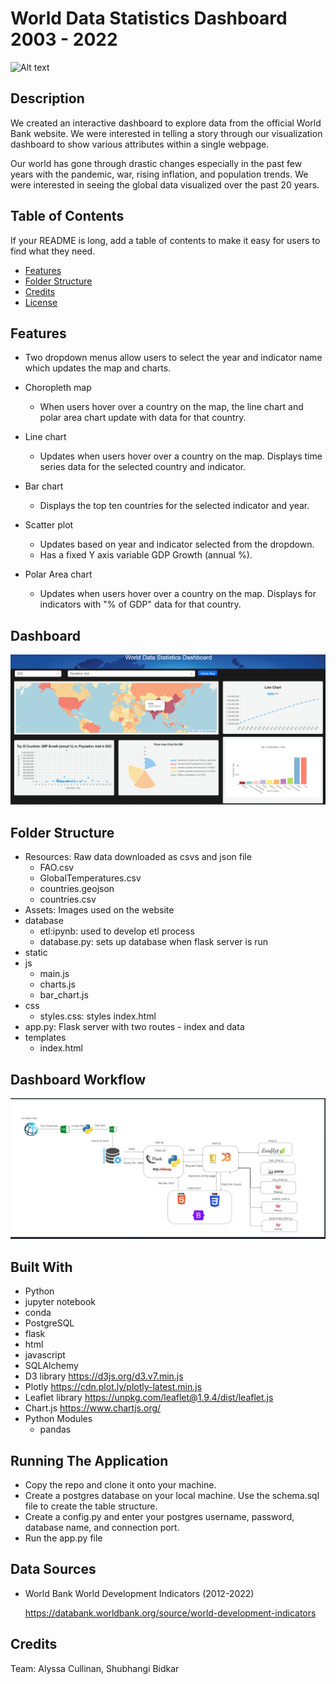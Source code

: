 # World Data Statistics Dashboard 2003 - 2022
![Alt text](<World Data Statistics.png>)
## Description
We created an interactive dashboard to explore data from the official World Bank website. We were interested in telling a story through our visualization dashboard to show various attributes within a single webpage.


Our world has gone through drastic changes especially in the past few years with the pandemic, war, rising inflation, and population trends. We were interested in seeing the global data visualized over the past 20 years.


## Table of Contents 

If your README is long, add a table of contents to make it easy for users to find what they need.

- [Features](#Features)
- [Folder Structure](#Folder)
- [Credits](#credits)
- [License](#license)


## Features
 * Two dropdown menus allow users to select the year and indicator name which updates the map and charts.
 
* Choropleth map
    * When users hover over a country on the map, the line chart and polar area chart update with data for that country.
* Line chart 
    * Updates when users hover over a country on the map. Displays time series data for the  selected country and indicator.
* Bar chart
    * Displays the top ten countries for the selected indicator and year. 
* Scatter plot
    * Updates based on year and indicator selected from the dropdown.
    * Has a fixed Y axis variable GDP Growth (annual %).
* Polar Area chart
    * Updates when users hover over a country on the map. Displays for indicators with "% of GDP" data for that country.


## Dashboard

![Alt text](image.png)





## Folder Structure

* Resources: Raw data downloaded as csvs and json file
    * FAO.csv
    * GlobalTemperatures.csv
    * countries.geojson
    * countries.csv
* Assets: Images used on the website
* database
    * etl:ipynb: used to develop etl process
    * database.py: sets up database when flask server is run
* static
* js
    * main.js
    * charts.js
    * bar_chart.js
* css
    * styles.css: styles index.html
* app.py: Flask server with two routes - index and data
* templates
    * index.html

## Dashboard Workflow

![work flow diagram](image-2.png)

## Built With

*	Python 
*	jupyter notebook 
*	conda 
*	PostgreSQL
*	flask
*	html
*	javascript
*	SQLAlchemy
*	D3 library https://d3js.org/d3.v7.min.js
*	Plotly https://cdn.plot.ly/plotly-latest.min.js
*	Leaflet library https://unpkg.com/leaflet@1.9.4/dist/leaflet.js
*	Chart.js https://www.chartjs.org/
*	Python Modules
    *	pandas 


## Running The Application
* Copy the repo and clone it onto your machine.
* Create a postgres database on your local machine. Use the schema.sql file to create the table structure.
* Create a config.py and enter your postgres username, password, database name, and connection port. 
* Run the app.py file

## Data Sources
* World Bank World Development Indicators (2012-2022) 

    https://databank.worldbank.org/source/world-development-indicators

## Credits
Team: Alyssa Cullinan, Shubhangi Bidkar
